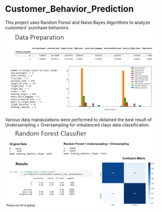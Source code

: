 # Customer_Behavior_Prediction
This project uses Random Forest and Naive Bayes Algorithms to analyze customers' purchase behaviors. 
![alt text](https://github.com/islambekkurakbay/Customer_Behavior_Prediction/blob/main/Capture2.PNG?raw=true)

Various data manipulations were performed to obtained the best result of Undersampling + Oversampling for imbalanced class data classification.
![alt text](https://github.com/islambekkurakbay/Customer_Behavior_Prediction/blob/main/Capture.PNG?raw=true)
